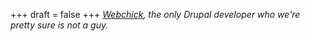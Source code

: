
+++
draft = false
+++
_[Webchick](http://webchick.net/), the only Drupal developer who we're pretty sure is not a guy._
